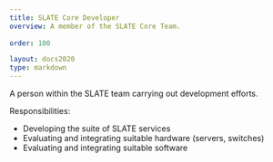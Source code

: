 ```yaml
---
title: SLATE Core Developer
overview: A member of the SLATE Core Team.
              
order: 100

layout: docs2020
type: markdown
---
```


A person within the SLATE team carrying out development efforts.

Responsibilities:
* Developing the suite of SLATE services
* Evaluating and integrating suitable hardware (servers, switches)
* Evaluating and integrating suitable software
